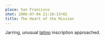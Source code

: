 ```yaml
---
place: San Francisco
shot: 2006-07-04 21:16:13+02
title: The Heart of the Mission
---
```


Jarring, unusual [latino](http://en.wikipedia.org/wiki/Mission_District,_San_Francisco) inscription approached.
